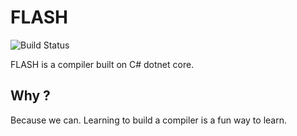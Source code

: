 # FLASH

![Build Status](https://travis-ci.com/Aman3030/Flash.svg?branch=master)

FLASH is a compiler built on C# dotnet core.

## Why ? 
Because we can. Learning to build a compiler is a fun way to learn.
